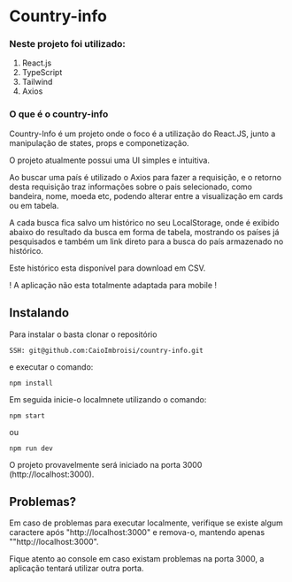 # Country-info

### Neste projeto foi utilizado:

1. React.js
2. TypeScript
3. Tailwind
4. Axios

### O que é o country-info
Country-Info é um projeto onde o foco é a utilização do React.JS, junto a manipulação de states, props e componetização.

O projeto atualmente possui uma UI simples e intuitiva.

Ao buscar uma país é utilizado o Axios para fazer a requisição, e o retorno desta requisição
traz informações sobre o pais selecionado, como bandeira, nome, moeda etc, podendo alterar
entre a visualização em cards ou em tabela.

A cada busca fica salvo um histórico no seu LocalStorage, onde é exibido abaixo do resultado da busca
em forma de tabela, mostrando os países já pesquisados e também um link direto para a busca do país armazenado no histórico.

Este histórico esta disponível para download em CSV.

! A aplicação não esta totalmente adaptada para mobile !

## Instalando
Para instalar o <country-info> basta clonar o repositório 
```
SSH: git@github.com:CaioImbroisi/country-info.git
```
e executar o comando:
```
npm install
```
Em seguida inicie-o localmnete utilizando o comando:
```
npm start
```
ou
```
npm run dev
```
O projeto provavelmente será iniciado na porta 3000 (http://localhost:3000).

## Problemas?
Em caso de problemas para executar localmente, verifique se existe algum caractere após "http://localhost:3000" e remova-o, mantendo apenas ""http://localhost:3000".

Fique atento ao console em caso existam problemas na porta 3000, a aplicação tentará utilizar outra porta.
